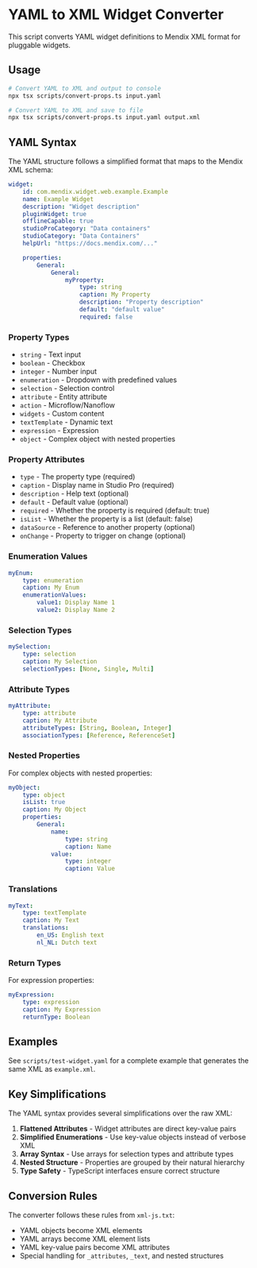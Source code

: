 # YAML to XML Widget Converter

This script converts YAML widget definitions to Mendix XML format for pluggable widgets.

## Usage

```bash
# Convert YAML to XML and output to console
npx tsx scripts/convert-props.ts input.yaml

# Convert YAML to XML and save to file
npx tsx scripts/convert-props.ts input.yaml output.xml
```

## YAML Syntax

The YAML structure follows a simplified format that maps to the Mendix XML schema:

```yaml
widget:
    id: com.mendix.widget.web.example.Example
    name: Example Widget
    description: "Widget description"
    pluginWidget: true
    offlineCapable: true
    studioProCategory: "Data containers"
    studioCategory: "Data Containers"
    helpUrl: "https://docs.mendix.com/..."

    properties:
        General:
            General:
                myProperty:
                    type: string
                    caption: My Property
                    description: "Property description"
                    default: "default value"
                    required: false
```

### Property Types

- `string` - Text input
- `boolean` - Checkbox
- `integer` - Number input
- `enumeration` - Dropdown with predefined values
- `selection` - Selection control
- `attribute` - Entity attribute
- `action` - Microflow/Nanoflow
- `widgets` - Custom content
- `textTemplate` - Dynamic text
- `expression` - Expression
- `object` - Complex object with nested properties

### Property Attributes

- `type` - The property type (required)
- `caption` - Display name in Studio Pro (required)
- `description` - Help text (optional)
- `default` - Default value (optional)
- `required` - Whether the property is required (default: true)
- `isList` - Whether the property is a list (default: false)
- `dataSource` - Reference to another property (optional)
- `onChange` - Property to trigger on change (optional)

### Enumeration Values

```yaml
myEnum:
    type: enumeration
    caption: My Enum
    enumerationValues:
        value1: Display Name 1
        value2: Display Name 2
```

### Selection Types

```yaml
mySelection:
    type: selection
    caption: My Selection
    selectionTypes: [None, Single, Multi]
```

### Attribute Types

```yaml
myAttribute:
    type: attribute
    caption: My Attribute
    attributeTypes: [String, Boolean, Integer]
    associationTypes: [Reference, ReferenceSet]
```

### Nested Properties

For complex objects with nested properties:

```yaml
myObject:
    type: object
    isList: true
    caption: My Object
    properties:
        General:
            name:
                type: string
                caption: Name
            value:
                type: integer
                caption: Value
```

### Translations

```yaml
myText:
    type: textTemplate
    caption: My Text
    translations:
        en_US: English text
        nl_NL: Dutch text
```

### Return Types

For expression properties:

```yaml
myExpression:
    type: expression
    caption: My Expression
    returnType: Boolean
```

## Examples

See `scripts/test-widget.yaml` for a complete example that generates the same XML as `example.xml`.

## Key Simplifications

The YAML syntax provides several simplifications over the raw XML:

1. **Flattened Attributes** - Widget attributes are direct key-value pairs
2. **Simplified Enumerations** - Use key-value objects instead of verbose XML
3. **Array Syntax** - Use arrays for selection types and attribute types
4. **Nested Structure** - Properties are grouped by their natural hierarchy
5. **Type Safety** - TypeScript interfaces ensure correct structure

## Conversion Rules

The converter follows these rules from `xml-js.txt`:

- YAML objects become XML elements
- YAML arrays become XML element lists
- YAML key-value pairs become XML attributes
- Special handling for `_attributes`, `_text`, and nested structures
